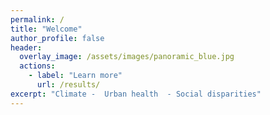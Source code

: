 ```yaml
---
permalink: /
title: "Welcome"
author_profile: false
header:
  overlay_image: /assets/images/panoramic_blue.jpg
  actions:
    - label: "Learn more"
      url: /results/
excerpt: "Climate -  Urban health  - Social disparities"
---
```



